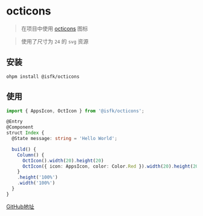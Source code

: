# octicons

> 在项目中使用 [octicons](https://github.com/primer/octicons) 图标

> 使用了尺寸为 `24` 的 `svg` 资源

## 安装

```shell
ohpm install @isfk/octicons
```

## 使用

```ts
import { AppsIcon, OctIcon } from '@isfk/octicons';

@Entry
@Component
struct Index {
  @State message: string = 'Hello World';

  build() {
    Column() {
      OctIcon().width(20).height(20)
      OctIcon({ icon: AppsIcon, color: Color.Red }).width(20).height(20)
    }
    .height('100%')
    .width('100%')
  }
}
```

[GitHub地址](https://github.com/shenapps/octicons-harmony)